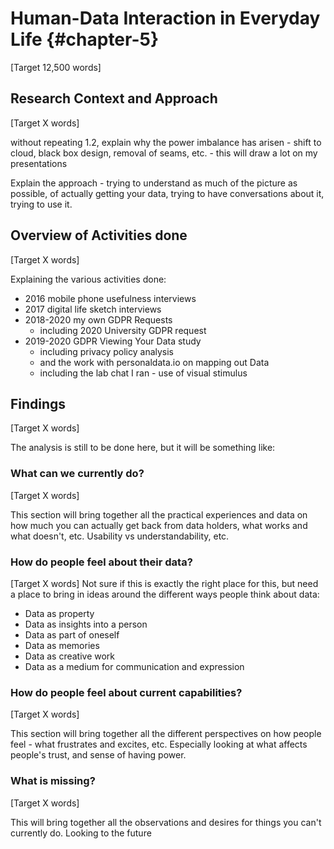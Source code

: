 Human-Data Interaction in Everyday Life {#chapter-5}
=======================
[Target 12,500 words]

Research Context and Approach
-----------------------------
[Target X words]

without repeating 1.2, explain why the power imbalance has arisen  - shift to cloud, black box design, removal of seams, etc. - this will draw a lot on my presentations

Explain the approach - trying to understand as much of the picture as possible, of actually getting your data, trying to have conversations about it, trying to use it.

Overview of Activities done
---------------------------
[Target X words]

Explaining the various activities done:

- 2016 mobile phone usefulness interviews
- 2017 digital life sketch interviews
- 2018-2020 my own GDPR Requests
  - including 2020 University GDPR request
- 2019-2020 GDPR Viewing Your Data study
  - including privacy policy analysis
  - and the work with personaldata.io on mapping out Data
  - including the lab chat I ran - use of visual stimulus

Findings
---------
[Target X words]

The analysis is still to be done here, but it will be something like:

### What can we currently do?
[Target X words]

This section will bring together all the practical experiences and data on how much you can actually get back from data holders, what works and what doesn't, etc.
Usability vs understandability, etc.

### How do people feel about their data?
[Target X words]
Not sure if this is exactly the right place for this, but need a place to bring in ideas around the different ways people think about data:

- Data as property
- Data as insights into a person
- Data as part of oneself
- Data as memories
- Data as creative work
- Data as a medium for communication and expression

### How do people feel about current capabilities?
[Target X words]

This section will bring together all the different perspectives on how people feel - what frustrates and excites, etc. Especially looking at what affects people's trust, and sense of having power.

### What is missing?
[Target X words]

This will bring together all the observations and desires for things you can't currently do. Looking to the future
